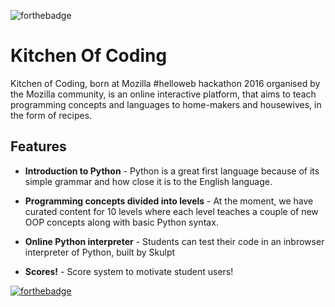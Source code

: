 ![forthebadge](https://img.shields.io/badge/stage-development-orange.svg)

# Kitchen Of Coding
Kitchen of Coding, born at Mozilla #helloweb hackathon 2016 organised by the Mozilla community, is an online interactive platform, that aims to teach programming concepts and languages to home-makers and housewives, in the form of recipes.<br>

## Features 
* **Introduction to Python** - Python is a great first language because of its simple grammar and how close it is to the English language. 

* **Programming concepts divided into levels** - At the moment, we have curated content for 10 levels where each level teaches a couple of new OOP concepts along with basic Python syntax.

* **Online Python interpreter** - Students can test their code in an inbrowser interpreter of Python, built by Skulpt

* **Scores!** - Score system to motivate student users!




[![forthebadge](http://forthebadge.com/images/badges/built-with-love.svg)](http://forthebadge.com)<br>
